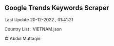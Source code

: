 

## Google Trends Keywords Scraper 
 
Last Update 20-12-2022 , 01:41:21

Country List :
VIETNAM.json



© Abdul Muttaqin 
